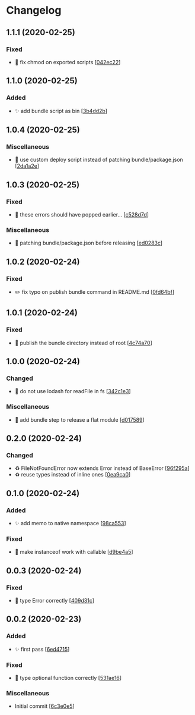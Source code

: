 # Changelog

<a name="1.1.1"></a>
## 1.1.1 (2020-02-25)

### Fixed

- 🐛 fix chmod on exported scripts [[042ec22](https://github.com/romainPrignon/utils/commit/042ec2281cb7391ce2ac09d7aea615eff14d7f6f)]


<a name="1.1.0"></a>
## 1.1.0 (2020-02-25)

### Added

- ✨ add bundle script as bin [[3b4dd2b](https://github.com/romainPrignon/utils/commit/3b4dd2bc9b2c58285e387fe1f68e2531015aee19)]


<a name="1.0.4"></a>
## 1.0.4 (2020-02-25)

### Miscellaneous

-  👷 use custom deploy script instead of patching bundle/package.json [[2da1a2e](https://github.com/romainPrignon/utils/commit/2da1a2e6b40671c1ed26fc1947d0224725495c07)]


<a name="1.0.3"></a>
## 1.0.3 (2020-02-25)

### Fixed

- 💚 these errors should have popped earlier... [[c528d7d](https://github.com/romainPrignon/utils/commit/c528d7d5e792fd69d032070b30522600d49beac9)]

### Miscellaneous

-  👷 patching bundle/package.json before releasing [[ed0283c](https://github.com/romainPrignon/utils/commit/ed0283caacca314eba0d073d22fc6a3bf47314b1)]


<a name="1.0.2"></a>
## 1.0.2 (2020-02-24)

### Fixed

- ✏️ fix typo on publish bundle command in README.md [[0fd64bf](https://github.com/romainPrignon/utils/commit/0fd64bfd858c9854eb1c586fed83520ed042bc5b)]


<a name="1.0.1"></a>
## 1.0.1 (2020-02-24)

### Fixed

- 💚 publish the bundle directory instead of root [[4c74a70](https://github.com/romainPrignon/utils/commit/4c74a70a57dcfef7fbc6e96881168004058768fd)]


<a name="1.0.0"></a>
## 1.0.0 (2020-02-24)

### Changed

- 🎨 do not use lodash for readFile in fs [[342c1e3](https://github.com/romainPrignon/utils/commit/342c1e34fe21ae2449ddc2a0557e828f9f10e223)]

### Miscellaneous

-  👷 add bundle step to release a flat module [[d017589](https://github.com/romainPrignon/utils/commit/d017589f526ce8f15fa35c120b800f73866f52a6)]


<a name="0.2.0"></a>
## 0.2.0 (2020-02-24)

### Changed

- ♻️ FileNotFoundError now extends Error instead of BaseError [[96f295a](https://github.com/romainPrignon/utils/commit/96f295a5736b1095a595189f17b4ed9567bb4eaa)]
- ♻️ reuse types instead of inline ones [[0ea9ca0](https://github.com/romainPrignon/utils/commit/0ea9ca0d703ac931f5dddd4064538d0301c57afb)]


<a name="0.1.0"></a>
## 0.1.0 (2020-02-24)

### Added

- ✨ add memo to native namespace [[98ca553](https://github.com/romainPrignon/utils/commit/98ca5530076900293a54e5885f66405ca92d509b)]

### Fixed

- 🐛 make instanceof work with callable [[d9be4a5](https://github.com/romainPrignon/utils/commit/d9be4a507c727914c593004ef575786c1699f97d)]


<a name="0.0.3"></a>
## 0.0.3 (2020-02-24)

### Fixed

- 🐛 type Error correctly [[409d31c](https://github.com/romainPrignon/utils/commit/409d31ced5d7a07ccf211e3f041b6fa1a95cb641)]


<a name="0.0.2"></a>
## 0.0.2 (2020-02-23)

### Added

- ✨ first pass [[6ed4715](https://github.com/romainPrignon/utils/commit/6ed47154c58811a5ef6bb8a6206f4f4d955ec069)]

### Fixed

- 🐛 type optional function correctly [[531ae16](https://github.com/romainPrignon/utils/commit/531ae16f8b13754f64c3dcc9393da26d06e69cbd)]

### Miscellaneous

-  Initial commit [[6c3e0e5](https://github.com/romainPrignon/utils/commit/6c3e0e5b946fead0ce36044659cd8325b9731f27)]


